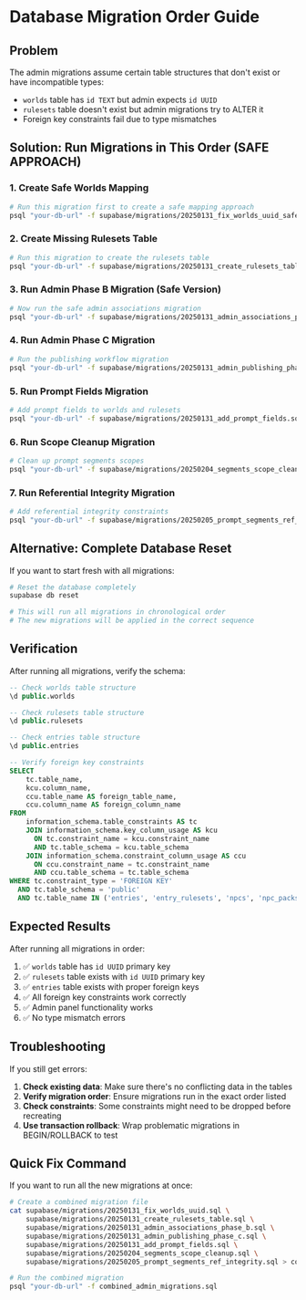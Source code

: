 # Database Migration Order Guide

## Problem
The admin migrations assume certain table structures that don't exist or have incompatible types:
- `worlds` table has `id TEXT` but admin expects `id UUID`
- `rulesets` table doesn't exist but admin migrations try to ALTER it
- Foreign key constraints fail due to type mismatches

## Solution: Run Migrations in This Order (SAFE APPROACH)

### 1. Create Safe Worlds Mapping
```bash
# Run this migration first to create a safe mapping approach
psql "your-db-url" -f supabase/migrations/20250131_fix_worlds_uuid_safe.sql
```

### 2. Create Missing Rulesets Table
```bash
# Run this migration to create the rulesets table
psql "your-db-url" -f supabase/migrations/20250131_create_rulesets_table.sql
```

### 3. Run Admin Phase B Migration (Safe Version)
```bash
# Now run the safe admin associations migration
psql "your-db-url" -f supabase/migrations/20250131_admin_associations_phase_b_safe.sql
```

### 4. Run Admin Phase C Migration
```bash
# Run the publishing workflow migration
psql "your-db-url" -f supabase/migrations/20250131_admin_publishing_phase_c.sql
```

### 5. Run Prompt Fields Migration
```bash
# Add prompt fields to worlds and rulesets
psql "your-db-url" -f supabase/migrations/20250131_add_prompt_fields.sql
```

### 6. Run Scope Cleanup Migration
```bash
# Clean up prompt segments scopes
psql "your-db-url" -f supabase/migrations/20250204_segments_scope_cleanup.sql
```

### 7. Run Referential Integrity Migration
```bash
# Add referential integrity constraints
psql "your-db-url" -f supabase/migrations/20250205_prompt_segments_ref_integrity.sql
```

## Alternative: Complete Database Reset

If you want to start fresh with all migrations:

```bash
# Reset the database completely
supabase db reset

# This will run all migrations in chronological order
# The new migrations will be applied in the correct sequence
```

## Verification

After running all migrations, verify the schema:

```sql
-- Check worlds table structure
\d public.worlds

-- Check rulesets table structure  
\d public.rulesets

-- Check entries table structure
\d public.entries

-- Verify foreign key constraints
SELECT 
    tc.table_name, 
    kcu.column_name, 
    ccu.table_name AS foreign_table_name,
    ccu.column_name AS foreign_column_name 
FROM 
    information_schema.table_constraints AS tc 
    JOIN information_schema.key_column_usage AS kcu
      ON tc.constraint_name = kcu.constraint_name
      AND tc.table_schema = kcu.table_schema
    JOIN information_schema.constraint_column_usage AS ccu
      ON ccu.constraint_name = tc.constraint_name
      AND ccu.table_schema = tc.table_schema
WHERE tc.constraint_type = 'FOREIGN KEY' 
  AND tc.table_schema = 'public'
  AND tc.table_name IN ('entries', 'entry_rulesets', 'npcs', 'npc_packs');
```

## Expected Results

After running all migrations in order:

1. ✅ `worlds` table has `id UUID` primary key
2. ✅ `rulesets` table exists with `id UUID` primary key  
3. ✅ `entries` table exists with proper foreign keys
4. ✅ All foreign key constraints work correctly
5. ✅ Admin panel functionality works
6. ✅ No type mismatch errors

## Troubleshooting

If you still get errors:

1. **Check existing data**: Make sure there's no conflicting data in the tables
2. **Verify migration order**: Ensure migrations run in the exact order listed
3. **Check constraints**: Some constraints might need to be dropped before recreating
4. **Use transaction rollback**: Wrap problematic migrations in BEGIN/ROLLBACK to test

## Quick Fix Command

If you want to run all the new migrations at once:

```bash
# Create a combined migration file
cat supabase/migrations/20250131_fix_worlds_uuid.sql \
    supabase/migrations/20250131_create_rulesets_table.sql \
    supabase/migrations/20250131_admin_associations_phase_b.sql \
    supabase/migrations/20250131_admin_publishing_phase_c.sql \
    supabase/migrations/20250131_add_prompt_fields.sql \
    supabase/migrations/20250204_segments_scope_cleanup.sql \
    supabase/migrations/20250205_prompt_segments_ref_integrity.sql > combined_admin_migrations.sql

# Run the combined migration
psql "your-db-url" -f combined_admin_migrations.sql
```
